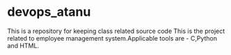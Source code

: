 # devops_atanu
This is a repository for keeping class related source code 
This is the project related to employee management system.Applicable tools are - C,Python and HTML.  

